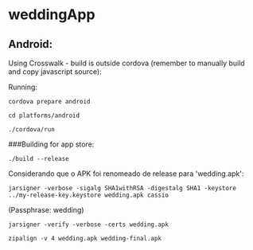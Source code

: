 # weddingApp

Android:
--------

Using Crosswalk - build is outside cordova (remember to manually build and copy javascript source):



Running:

`cordova prepare android`

`cd platforms/android`

`./cordova/run`


###Building for app store:

`./build --release`

Considerando que o APK foi renomeado de release para 'wedding.apk':

`jarsigner -verbose -sigalg SHA1withRSA -digestalg SHA1 -keystore ../my-release-key.keystore wedding.apk cassio`

(Passphrase: wedding)

`jarsigner -verify -verbose -certs wedding.apk`

`zipalign -v 4 wedding.apk wedding-final.apk`